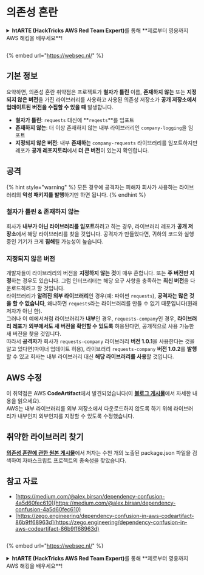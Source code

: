 # 의존성 혼란

<details>

<summary><strong>htARTE (HackTricks AWS Red Team Expert)</strong>를 통해 **제로부터 영웅까지 AWS 해킹을 배우세요**!</summary>

* **사이버 보안 회사**에서 일하시나요? **회사가 HackTricks에 광고되길 원하시나요**? 혹은 **PEASS의 최신 버전에 액세스하거나 HackTricks를 PDF로 다운로드**하고 싶으신가요? [**구독 요금제**](https://github.com/sponsors/carlospolop)를 확인하세요!
* [**The PEASS Family**](https://opensea.io/collection/the-peass-family)를 발견하세요, 저희의 독점 [**NFTs**](https://opensea.io/collection/the-peass-family) 컬렉션
* [**공식 PEASS & HackTricks 스왜그**](https://peass.creator-spring.com)를 얻으세요
* **[💬](https://emojipedia.org/speech-balloon/) Discord 그룹**에 **가입**하거나 [**텔레그램 그룹**](https://t.me/peass)에 참여하거나 **트위터** 🐦[**@carlospolopm**](https://twitter.com/hacktricks_live)**를 팔로우**하세요.
* **해킹 요령을 공유**하려면 **[hacktricks 레포](https://github.com/carlospolop/hacktricks)** 및 **[hacktricks-cloud 레포](https://github.com/carlospolop/hacktricks-cloud)**로 PR을 제출하세요.

</details>

<figure><img src="https://pentest.eu/RENDER_WebSec_10fps_21sec_9MB_29042024.gif" alt=""><figcaption></figcaption></figure>

{% embed url="https://websec.nl/" %}

## 기본 정보

요약하면, 의존성 혼란 취약점은 프로젝트가 **철자가 틀린** 이름, **존재하지 않는** 또는 **지정되지 않은 버전**을 가진 라이브러리를 사용하고 사용된 의존성 저장소가 **공개 저장소에서 업데이트된 버전을 수집할 수 있을 때** 발생합니다.

* **철자가 틀린**: `requests` 대신에 **`reqests`**를 임포트
* **존재하지 않는**: 더 이상 존재하지 않는 내부 라이브러리인 `company-logging`을 임포트
* **지정되지 않은 버전**: 내부 **존재하는** `company-requests` 라이브러리를 임포트하지만 레포가 **공개 레포지토리**에서 **더 큰 버전**이 있는지 확인합니다.

## 공격

{% hint style="warning" %}
모든 경우에 공격자는 피해자 회사가 사용하는 라이브러리의 **악성 패키지를 발행**하기만 하면 됩니다.
{% endhint %}

### 철자가 틀린 & 존재하지 않는

회사가 **내부가 아닌 라이브러리를 임포트**하려고 하는 경우, 라이브러리 레포가 **공개 저장소**에서 해당 라이브러리를 찾을 것입니다. 공격자가 만들었다면, 귀하의 코드와 실행 중인 기기가 크게 **침해**될 가능성이 높습니다.

### 지정되지 않은 버전

개발자들이 라이브러리의 버전을 **지정하지 않는 것**이 매우 흔합니다. 또는 **주 버전만 지정**하는 경우도 있습니다. 그럼 인터프리터는 해당 요구 사항을 충족하는 **최신 버전**을 다운로드하려고 할 것입니다.\
라이브러리가 **알려진 외부 라이브러리**인 경우(예: 파이썬 `requests`), **공격자는 많은 것을 할 수 없습니다**, 왜냐하면 `requests`라는 라이브러리를 만들 수 없기 때문입니다(원래 저자가 아닌 한).\
그러나 이 예에서처럼 라이브러리가 **내부**인 경우, `requests-company`인 경우, **라이브러리 레포**가 **외부에서도 새 버전을 확인할 수 있도록** 허용된다면, 공개적으로 사용 가능한 새 버전을 찾을 것입니다.\
따라서 **공격자가** 회사가 `requests-company` 라이브러리 **버전 1.0.1**을 사용한다는 것을 알고 있다면(마이너 업데이트 허용), 라이브러리 `requests-company` **버전 1.0.2**를 **발행**할 수 있고 회사는 내부 라이브러리 대신 **해당 라이브러리를 사용**할 것입니다.

## AWS 수정

이 취약점은 AWS **CodeArtifact**에서 발견되었습니다(이 [**블로그 게시물**](https://zego.engineering/dependency-confusion-in-aws-codeartifact-86b9ff68963d)에서 자세한 내용을 읽으세요).\
AWS는 내부 라이브러리를 외부 저장소에서 다운로드하지 않도록 하기 위해 라이브러리가 내부인지 외부인지를 지정할 수 있도록 수정했습니다.

## 취약한 라이브러리 찾기

[**의존성 혼란에 관한 원본 게시물**](https://medium.com/@alex.birsan/dependency-confusion-4a5d60fec610)에서 저자는 수천 개의 노출된 package.json 파일을 검색하여 자바스크립트 프로젝트의 종속성을 찾았습니다.

## 참고 자료

* [https://medium.com/@alex.birsan/dependency-confusion-4a5d60fec610](https://medium.com/@alex.birsan/dependency-confusion-4a5d60fec610)
* [https://zego.engineering/dependency-confusion-in-aws-codeartifact-86b9ff68963d](https://zego.engineering/dependency-confusion-in-aws-codeartifact-86b9ff68963d)

<figure><img src="https://pentest.eu/RENDER_WebSec_10fps_21sec_9MB_29042024.gif" alt=""><figcaption></figcaption></figure>

{% embed url="https://websec.nl/" %}

<details>

<summary><strong>htARTE (HackTricks AWS Red Team Expert)</strong>를 통해 **제로부터 영웅까지 AWS 해킹을 배우세요**!</summary>

* **사이버 보안 회사**에서 일하시나요? **회사가 HackTricks에 광고되길 원하시나요**? 혹은 **PEASS의 최신 버전에 액세스하거나 HackTricks를 PDF로 다운로드**하고 싶으신가요? [**구독 요금제**](https://github.com/sponsors/carlospolop)를 확인하세요!
* [**The PEASS Family**](https://opensea.io/collection/the-peass-family)를 발견하세요, 저희의 독점 [**NFTs**](https://opensea.io/collection/the-peass-family) 컬렉션
* [**공식 PEASS & HackTricks 스왜그**](https://peass.creator-spring.com)를 얻으세요
* **[💬](https://emojipedia.org/speech-balloon/) Discord 그룹**에 **가입**하거나 [**텔레그램 그룹**](https://t.me/peass)에 참여하거나 **트위터** 🐦[**@carlospolopm**](https://twitter.com/hacktricks_live)**를 팔로우**하세요.
* **해킹 요령을 공유**하려면 **[hacktricks 레포](https://github.com/carlospolop/hacktricks)** 및 **[hacktricks-cloud 레포](https://github.com/carlospolop/hacktricks-cloud)**로 PR을 제출하세요.

</details>
